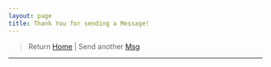 ```yaml
---
layout: page
title: Thank You for sending a Message!
---
```


>Return [Home](/blog)   |   Send another [Msg](/contact.html) 


---
